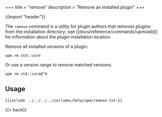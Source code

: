 +++
title = "remove"
description = "Remove an installed plugin"
+++

{{import "header"}}

The `remove` command is a utility for plugin authors that removes plugins from the installation directory; see [[docs/reference/commands/upm/add]] for information about the plugin installation location.

Remove all installed versions of a plugin:

```text
upm rm std::core
```

Or use a version range to remove matched versions:

```text
upm rm std::core@^4
```

## Usage

```text
{{include ../../../../includes/help/upm/remove.txt~}}
```

{{> back}}
